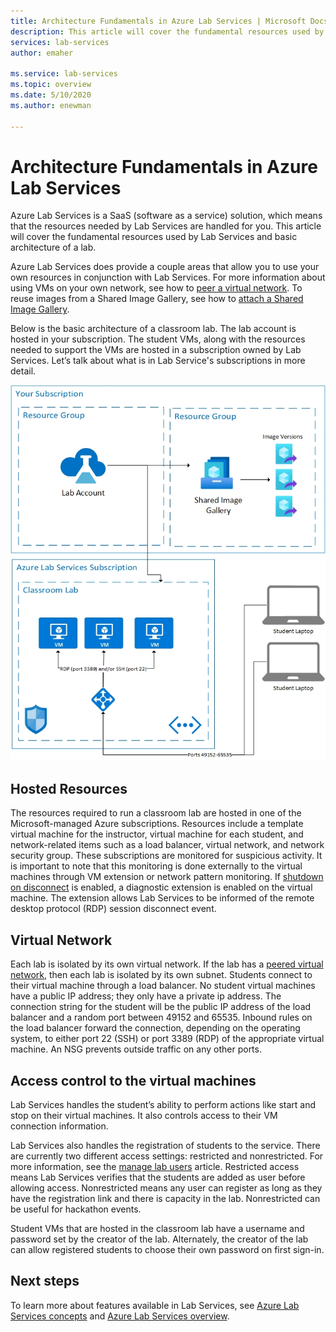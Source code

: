```yaml
---
title: Architecture Fundamentals in Azure Lab Services | Microsoft Docs
description: This article will cover the fundamental resources used by Lab Services and basic architecture of a lab.  
services: lab-services
author: emaher

ms.service: lab-services
ms.topic: overview
ms.date: 5/10/2020
ms.author: enewman

---
```

# Architecture Fundamentals in Azure Lab Services

Azure Lab Services is a SaaS (software as a service) solution, which means that the resources needed by Lab Services are handled for you. This article will cover the fundamental resources used by Lab Services and basic architecture of a lab.  

Azure Lab Services does provide a couple areas that allow you to use your own resources in conjunction with Lab Services.  For more information about using VMs on your own network, see how to [peer a virtual network](how-to-connect-peer-virtual-network.md).  To reuse images from a Shared Image Gallery, see how to [attach a Shared Image Gallery](how-to-attach-detach-shared-image-gallery.md).

Below is the basic architecture of a classroom lab.  The lab account is hosted in your subscription. The student VMs, along with the resources needed to support the VMs are hosted in a subscription owned by Lab Services. Let’s talk about what is in Lab Service's subscriptions in more detail.

![Classroom labs basic architecture](./media/classroom-labs-fundamentals/labservices-basic-architecture.png)

## Hosted Resources

The resources required to run a classroom lab are hosted in one of the Microsoft-managed Azure subscriptions.  Resources include a template virtual machine for the instructor, virtual machine for each student, and network-related items such as a load balancer, virtual network, and network security group.  These subscriptions are monitored for suspicious activity.  It is important to note that this monitoring is done externally to the virtual machines through VM extension or network pattern monitoring.  If [shutdown on disconnect](how-to-enable-shutdown-disconnect.md) is enabled, a diagnostic extension is enabled on the virtual machine. The extension allows Lab Services to be informed of the remote desktop protocol (RDP) session disconnect event.

## Virtual Network

Each lab is isolated by its own virtual network.  If the lab has a [peered virtual network](how-to-connect-peer-virtual-network.md), then each lab is isolated by its own subnet.  Students connect to their virtual machine through a load balancer.  No student virtual machines have a public IP address; they only have a private ip address.  The connection string for the student will be the public IP address of the load balancer and a random port between 49152 and 65535.  Inbound rules on the load balancer forward the connection, depending on the operating system, to either port 22 (SSH) or port 3389 (RDP) of the appropriate virtual machine. An NSG prevents outside traffic on any other ports.

## Access control to the virtual machines

Lab Services handles the student’s ability to perform actions like start and stop on their virtual machines.  It also controls access to their VM connection information.

Lab Services also handles the registration of students to the service. There are currently two different access settings: restricted and nonrestricted. For more information, see the [manage lab users](how-to-configure-student-usage.md#send-invitations-to-users) article. Restricted access means Lab Services  verifies that the students are added as user before allowing access. Nonrestricted means any user can register as long as they have the registration link and there is capacity in the lab. Nonrestricted can be useful for hackathon events.

Student VMs that are hosted in the classroom lab have a username and password set by the creator of the lab.  Alternately, the creator of the lab can allow registered students to choose their own password on first sign-in.  

## Next steps

To learn more about features available in Lab Services, see [Azure Lab Services concepts](classroom-labs-concepts.md) and [Azure Lab Services overview](classroom-labs-overview.md).
